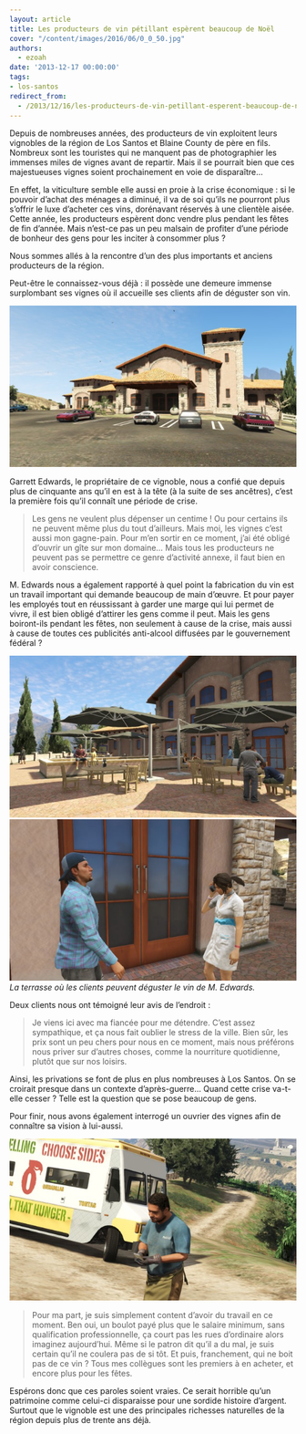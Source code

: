 ```yaml
---
layout: article
title: Les producteurs de vin pétillant espèrent beaucoup de Noël
cover: "/content/images/2016/06/0_0_50.jpg"
authors:
  - ezoah
date: '2013-12-17 00:00:00'
tags:
- los-santos
redirect_from:
  - /2013/12/16/les-producteurs-de-vin-petillant-esperent-beaucoup-de-noel
---
```


Depuis de nombreuses années, des producteurs de vin exploitent leurs vignobles de la région de Los Santos et Blaine County de père en fils. Nombreux sont les touristes qui ne manquent pas de photographier les immenses miles de vignes avant de repartir. Mais il se pourrait bien que ces majestueuses vignes soient prochainement en voie de disparaître…

En effet, la viticulture semble elle aussi en proie à la crise économique : si le pouvoir d’achat des ménages a diminué, il va de soi qu’ils ne pourront plus s’offrir le luxe d’acheter ces vins, dorénavant réservés à une clientèle aisée. Cette année, les producteurs espèrent donc vendre plus pendant les fêtes de fin d’année. Mais n’est-ce pas un peu malsain de profiter d’une période de bonheur des gens pour les inciter à consommer plus ?

Nous sommes allés à la rencontre d’un des plus importants et anciens producteurs de la région.

Peut-être le connaissez-vous déjà : il possède une demeure immense surplombant ses vignes où il accueille ses clients afin de déguster son vin.

![](/content/images/2016/06/0_0_51.jpg)

Garrett Edwards, le propriétaire de ce vignoble, nous a confié que depuis plus de cinquante ans qu’il en est à la tête (à la suite de ses ancêtres), c’est la première fois qu’il connaît une période de crise.

> Les gens ne veulent plus dépenser un centime ! Ou pour certains ils ne peuvent même plus du tout d’ailleurs. Mais moi, les vignes c’est aussi mon gagne-pain. Pour m’en sortir en ce moment, j’ai été obligé d’ouvrir un gîte sur mon domaine… Mais tous les producteurs ne peuvent pas se permettre ce genre d’activité annexe, il faut bien en avoir conscience.

M. Edwards nous a également rapporté à quel point la fabrication du vin est un travail important qui demande beaucoup de main d’œuvre. Et pour payer les employés tout en réussissant à garder une marge qui lui permet de vivre, il est bien obligé d’attirer les gens comme il peut. Mais les gens boiront-ils pendant les fêtes, non seulement à cause de la crise, mais aussi à cause de toutes ces publicités anti-alcool diffusées par le gouvernement fédéral ?

![](/content/images/2016/06/0_0_53.jpg)
![La terrasse où les clients peuvent déguster le vin de M. Edwards.](/content/images/2016/06/0_0_54.jpg)
_La terrasse où les clients peuvent déguster le vin de M. Edwards._

Deux clients nous ont témoigné leur avis de l’endroit :

> Je viens ici avec ma fiancée pour me détendre. C’est assez sympathique, et ça nous fait oublier le stress de la ville. Bien sûr, les prix sont un peu chers pour nous en ce moment, mais nous préférons nous priver sur d’autres choses, comme la nourriture quotidienne, plutôt que sur nos loisirs.

Ainsi, les privations se font de plus en plus nombreuses à Los Santos. On se croirait presque dans un contexte d’après-guerre… Quand cette crise va-t-elle cesser ? Telle est la question que se pose beaucoup de gens.

Pour finir, nous avons également interrogé un ouvrier des vignes afin de connaître sa vision à lui-aussi.

![](/content/images/2016/06/0_0_55.jpg)

> Pour ma part, je suis simplement content d’avoir du travail en ce moment. Ben oui, un boulot payé plus que le salaire minimum, sans qualification professionnelle, ça court pas les rues d’ordinaire alors imaginez aujourd’hui. Même si le patron dit qu’il a du mal, je suis certain qu’il ne coulera pas de si tôt. Et puis, franchement, qui ne boit pas de ce vin ? Tous mes collègues sont les premiers à en acheter, et encore plus pour les fêtes.

Espérons donc que ces paroles soient vraies. Ce serait horrible qu’un patrimoine comme celui-ci disparaisse pour une sordide histoire d’argent. Surtout que le vignoble est une des principales richesses naturelles de la région depuis plus de trente ans déjà.